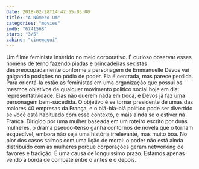 ```yaml
---
date: 2018-02-28T14:47:55-03:00
title: "A Número Um"
categories: "movies"
imdb: "6741568"
stars: "3/5"
cabine: "cinemaqui"
---
```

Um filme feminista inserido no meio corporativo. É curioso observar esses homens de terno fazendo piadas e brincadeiras sexistas despreocupadamente conforme a personagem de Emmanuelle Devos vai galgando posições no pódio de poder. Ela é centrada, mas parece perdida. Para orientá-la estão as feministas em uma organização que possui os mesmos objetivos de qualquer movimento político social hoje em dia: representatividade. Elas não querem nada em troca, e Devos já faz uma personagem bem-sucedida. O objetivo é se tornar presidente de umas das maiores 40 empresas da França, e o blá-blá-blá político pode ser divertido se você está habituado com esse contexto, e mais ainda se o estiver na França. Dirigido por uma mulher baseada em um roteiro escrito por duas mulheres, o drama pseudo-tenso ganha contornos de novela que o tornam esquecível, embora não seja uma história irrelevante, mas muito boa. No pior dos casos saímos com uma lição de moral: o poder não está ainda distribuído com as mulheres porque corporações geram networking de favores e tradição. É uma causa de longuíssimo prazo. Estamos apenas vendo a borda de combate entre o antes e o depois.
